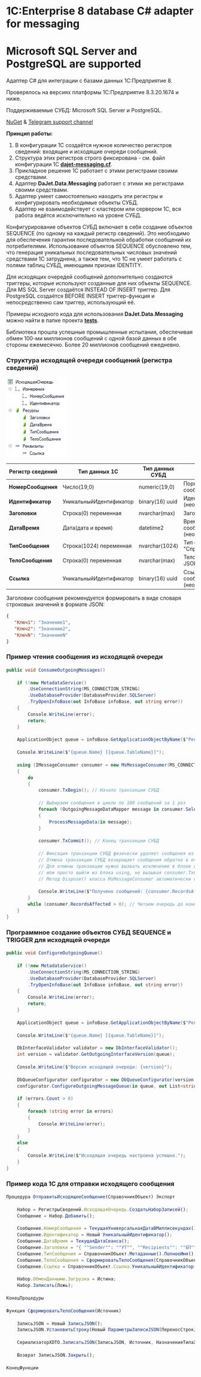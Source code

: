 # 1C:Enterprise 8 database C# adapter for messaging
# Microsoft SQL Server and PostgreSQL are supported

Адаптер C# для интеграции с базами данных 1С:Предприятие 8.

Проверялось на версиях платформы 1С:Предприятие 8.3.20.1674 и ниже.

Поддерживаемые СУБД: Microsoft SQL Server и PostgreSQL.

[NuGet](https://www.nuget.org/packages/DaJet.Data.Messaging) & [Telegram support channel](https://t.me/dajet_studio_group)

**Принцип работы:**
1. В конфигурации 1С создаётся нужное количество регистров сведений: входящие и исходящие очереди сообщений.
2. Структура этих регистров строго фиксирована - см. файл конфигурации 1С [**dajet-messaging.cf**](https://github.com/zhichkin/dajet-data-messaging/tree/main/1c).
4. Прикладное решение 1С работает с этими регистрами своими средствами.
5. Адаптер **DaJet.Data.Messaging** работает с этими же регистрами своими средствами.
6. Адаптер умеет самостоятельно находить эти регистры и конфигурировать необходимые объекты СУБД.
7. Адаптер не взаимодействует с кластером или сервером 1С, вся работа ведётся исключительно на уровне СУБД.

Конфигурирование объектов СУБД включает в себя создание объектов SEQUENCE (по одному на каждый регистр сведений). Это необходимо для обеспечения гарантии последовательной обработки сообщений их потребителями. Использование объектов SEQUENCE обусловлено тем, что генерация уникальных последовательных числовых значений средствами 1С затруднена, а также тем, что 1С не умеет работать с полями таблиц СУБД, имеющими признак IDENTITY.

Для исходящих очередей сообщений дополнительно создаются триггеры, которые используют созданные для них объекты SEQUENCE. Для MS SQL Server создаётся INSTEAD OF INSERT триггер. Для PostgreSQL создаётся BEFORE INSERT триггер-функция и непосредственно сам триггер, использующий её.

Примеры исходного кода для использования **DaJet.Data.Messaging** можно найти в папке проекта [**tests**](https://github.com/zhichkin/dajet-data-messaging/tree/main/src/tests).

Библиотека прошла успешные промышленные испытания, обеспечивая обмен 100-ми миллионов сообщений с одной базой данных в обе стороны ежемесячно. Более 20 миллионов сообщений ежедневно.

### Структура исходящей очереди сообщений (регистра сведений)

![outgoing_message_queue](https://github.com/zhichkin/dajet-data-messaging/blob/main/img/outgoing_message_queue.png)

| **Регистр сведений** | **Тип данных 1С**       | **Тип данных СУБД** | **Описание**                                       |
|----------------------|-------------------------|---------------------|----------------------------------------------------|
| **НомерСообщения**   | Число(19,0)             | numeric(19,0)       | Порядковый номер сообщения                         |
| **Идентификатор**    | УникальныйИдентификатор | binary(16) uuid     | Идентификатор сообщения (необязательный)           |
| **Заголовки**        | Строка(0) переменная    | nvarchar(max)       | Заголовки сообщения                                |
| **ДатаВремя**        | Дата(дата и время)      | datetime2           | Время формирования сообщения (необязательный)      |
| **ТипСообщения**     | Строка(1024) переменная | nvarchar(1024)      | Тип сообщения, например, "Справочник.Номенклатура" |
| **ТелоСообщения**    | Строка(0) переменная    | nvarchar(max)       | Тело сообщения в формате JSON или XML              |
| **Ссылка**           | УникальныйИдентификатор | binary(16) uuid     | Ссылка на объект 1С в теле сообщения (необязательный) |

Заголовки сообщения рекомендуется формировать в виде словаря строковых значений в формате JSON:
```JSON
{
   "Ключ1": "Значение1",
   "Ключ2": "Значение2",
   "КлючN": "ЗначениеN"
}
```
### Пример чтения сообщения из исходящей очереди
```C#
public void ConsumeOutgoingMessages()

    if (!new MetadataService()
        .UseConnectionString(MS_CONNECTION_STRING)
        .UseDatabaseProvider(DatabaseProvider.SQLServer)
        .TryOpenInfoBase(out InfoBase infoBase, out string error))
    {
        Console.WriteLine(error);
        return;
    }

    ApplicationObject queue = infoBase.GetApplicationObjectByName($"РегистрСведений.ИсходящаяОчередь");

    Console.WriteLine($"{queue.Name} [{queue.TableName}]");

    using (IMessageConsumer consumer = new MsMessageConsumer(MS_CONNECTION_STRING, in queue))
    {
        do
        {
            consumer.TxBegin(); // Начало транзакции СУБД

            // Выбираем сообщения в цикле по 100 сообщений за 1 раз
            foreach (OutgoingMessageDataMapper message in consumer.Select(100))
            {
                ProcessMessageData(in message);
            }

            consumer.TxCommit(); // Конец транзакции СУБД

            // Фиксация транзакции СУБД физически удаляет сообщения из очереди
            // Отмена транзакции СУБД возвращает сообщения обратно в очередь
            // Для отмены транзакции нужно вызвать исключение в блоке using до вызова consumer.TxCommit()
            // или просто выйти из блока using, не вызывая consumer.TxCommit().
            // Метод Dispose() класса MsMessageConsumer автоматически отменит незавершённую транзакцию.

            Console.WriteLine($"Получено сообщений: {consumer.RecordsAffected}");
        }
        while (consumer.RecordsAffected > 0); // Читаем очередь до конца, пока не станет пустой
    }
}
```
### Программное создание объектов СУБД SEQUENCE и TRIGGER для исходящей очереди
```C#
public void ConfigureOutgoingQueue()

    if (!new MetadataService()
        .UseConnectionString(MS_CONNECTION_STRING)
        .UseDatabaseProvider(DatabaseProvider.SQLServer)
        .TryOpenInfoBase(out InfoBase infoBase, out string error))
    {
        Console.WriteLine(error);
        return;
    }

    ApplicationObject queue = infoBase.GetApplicationObjectByName($"РегистрСведений.ИсходящаяОчередь");

    Console.WriteLine($"{queue.Name} [{queue.TableName}]");

    DbInterfaceValidator validator = new DbInterfaceValidator();
    int version = validator.GetOutgoingInterfaceVersion(queue);
    
    Console.WriteLine($"Версия исходящей очереди: {version}");

    DbQueueConfigurator configurator = new DbQueueConfigurator(version, DatabaseProvider.SQLServer, MS_CONNECTION_STRING);
    configurator.ConfigureOutgoingMessageQueue(in queue, out List<string> errors);

    if (errors.Count > 0)
    {
        foreach (string error in errors)
        {
            Console.WriteLine(error);
        }
    }
    else
    {
        Console.WriteLine($"Исходящая очередь настроена успешно.");
    }
}
```
### Пример кода 1С для отправки исходящего сообщения
```JavaScript
Процедура ОтправитьИсходящееСообщение(СправочникОбъект) Экспорт
	
	Набор = РегистрыСведений.ИсходящаяОчередь.СоздатьНаборЗаписей();
	Сообщение = Набор.Добавить();
	
	Сообщение.НомерСообщения = ТекущаяУниверсальнаяДатаВМиллисекундах();
	Сообщение.Идентификатор = Новый УникальныйИдентификатор();
	Сообщение.ДатаВремя = ТекущаяДатаСеанса();
	Сообщение.Заголовки = "{ ""Sender"": ""УТ"", ""Recipients"": ""БП"" }";
	Сообщение.ТипСообщения = СправочникОбъект.Метаданные().ПолноеИмя();
	Сообщение.ТелоСообщения = СформироватьТелоСообщения(СправочникОбъект);
	Сообщение.Ссылка = СправочникОбъект.Ссылка.УникальныйИдентификатор();
	
	Набор.ОбменДанными.Загрузка = Истина;
	Набор.Записать(Ложь);	
	
КонецПроцедуры

Функция СформироватьТелоСообщения(Источник)
	
	ЗаписьJSON = Новый ЗаписьJSON();
	ЗаписьJSON.УстановитьСтроку(Новый ПараметрыЗаписиJSON(ПереносСтрокJSON.Нет, ""));
	
	СериализаторXDTO.ЗаписатьJSON(ЗаписьJSON, Источник, НазначениеТипаXML.Явное);
	
	Возврат ЗаписьJSON.Закрыть();
	
КонецФункции
```